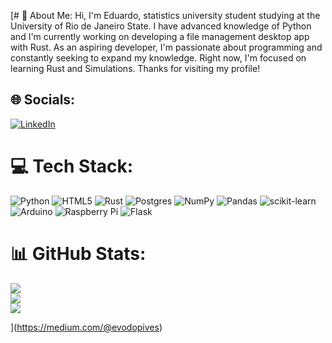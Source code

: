 [# 💫 About Me:
Hi, I'm Eduardo, statistics university student studying at the University of Rio de Janeiro State. I have advanced knowledge of Python and I'm currently working on developing a file management desktop app with Rust. As an aspiring developer, I'm passionate about programming and constantly seeking to expand my knowledge. Right now, I'm focused on learning Rust and Simulations. Thanks for visiting my profile!


## 🌐 Socials:
[![LinkedIn](https://img.shields.io/badge/LinkedIn-%230077B5.svg?logo=linkedin&logoColor=white)](https://linkedin.com/in/https://www.linkedin.com/in/eduardo-zveiter-vodopives-885468264/) 

# 💻 Tech Stack:
![Python](https://img.shields.io/badge/python-3670A0?style=for-the-badge&logo=python&logoColor=ffdd54) ![HTML5](https://img.shields.io/badge/html5-%23E34F26.svg?style=for-the-badge&logo=html5&logoColor=white) ![Rust](https://img.shields.io/badge/rust-%23000000.svg?style=for-the-badge&logo=rust&logoColor=white) ![Postgres](https://img.shields.io/badge/postgres-%23316192.svg?style=for-the-badge&logo=postgresql&logoColor=white) ![NumPy](https://img.shields.io/badge/numpy-%23013243.svg?style=for-the-badge&logo=numpy&logoColor=white) ![Pandas](https://img.shields.io/badge/pandas-%23150458.svg?style=for-the-badge&logo=pandas&logoColor=white) ![scikit-learn](https://img.shields.io/badge/scikit--learn-%23F7931E.svg?style=for-the-badge&logo=scikit-learn&logoColor=white) ![Arduino](https://img.shields.io/badge/-Arduino-00979D?style=for-the-badge&logo=Arduino&logoColor=white) ![Raspberry Pi](https://img.shields.io/badge/-RaspberryPi-C51A4A?style=for-the-badge&logo=Raspberry-Pi) ![Flask](https://img.shields.io/badge/flask-%23000.svg?style=for-the-badge&logo=flask&logoColor=white)
# 📊 GitHub Stats:
![](https://github-readme-stats.vercel.app/api?username=EduardoV06&theme=darcula&hide_border=false&include_all_commits=true&count_private=false)<br/>
![](https://github-readme-streak-stats.herokuapp.com/?user=EduardoV06&theme=darcula&hide_border=false)<br/>
![](https://github-readme-stats.vercel.app/api/top-langs/?username=EduardoV06&theme=darcula&hide_border=false&include_all_commits=true&count_private=false&layout=compact)

](https://medium.com/@evodopives)
